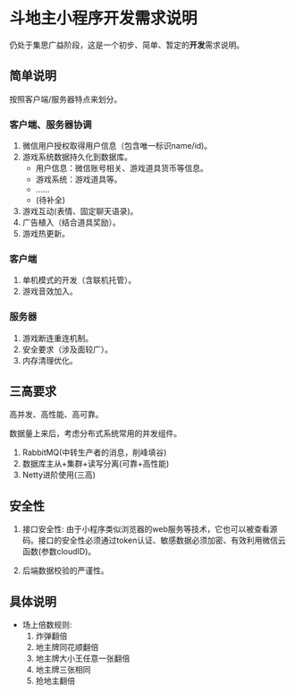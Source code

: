 # 斗地主小程序开发需求说明

仍处于集思广益阶段，这是一个初步、简单、暂定的**开发**需求说明。

## 简单说明

按照客户端/服务器特点来划分。

### 客户端、服务器协调

1. 微信用户授权取得用户信息（包含唯一标识name/id)。
2. 游戏系统数据持久化到数据库。
    - 用户信息：微信账号相关、游戏道具货币等信息。
    - 游戏系统：游戏道具等。
    - ......
    - (待补全)
3. 游戏互动(表情、固定聊天语录)。
4. 广告植入（结合道具奖励）。
5. 游戏热更新。

### 客户端

1. 单机模式的开发（含联机托管）。
2. 游戏音效加入。

### 服务器

1. 游戏断连重连机制。
2. 安全要求（涉及面较广）。
3. 内存清理优化。

## 三高要求

高并发、高性能、高可靠。

数据量上来后，考虑分布式系统常用的并发组件。

1. RabbitMQ(中转生产者的消息，削峰填谷)
2. 数据库主从+集群+读写分离(可靠+高性能)
3. Netty进阶使用(三高)

## 安全性

1. 接口安全性:
由于小程序类似浏览器的web服务等技术，它也可以被查看源码。接口的安全性必须通过token认证、敏感数据必须加密、有效利用微信云函数(参数cloudID)。

2. 后端数据校验的严谨性。

## 具体说明

- 场上倍数规则:
    1. 炸弹翻倍
    2. 地主牌同花顺翻倍
    3. 地主牌大小王任意一张翻倍
    4. 地主牌三张相同
    5. 抢地主翻倍
